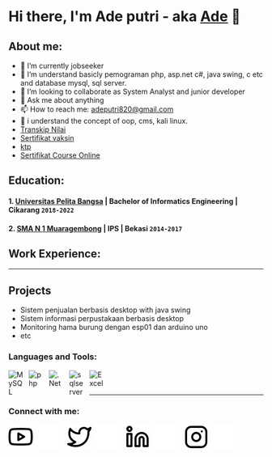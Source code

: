 # Hi there, I'm Ade putri - aka [Ade](https://www.youtube.com/@aboutech) 👋
## About me:
- 🔭 I’m currently jobseeker
- 🌱 I’m understand basicly pemograman php, asp.net c#, java swing, c etc and database mysql, sql server.
- 👯 I’m looking to collaborate as System Analyst and junior developer
- 💬 Ask me about anything
- 📫 How to reach me: adeputri820@gmail.com
- 🌱 i understand the concept of oop, cms, kali linux.
-  [Transkip Nilai](https://drive.google.com/file/d/1B69tEBfTah0Cb1ZjSnOtl0Yz-lm7GSeD/view?usp=share_link)
-  [Sertifikat vaksin](https://drive.google.com/drive/folders/1SxyqZl-eCYD4uC3kJSfiUu_nNSJeNQwz?usp=share_link)
-  [ktp](https://drive.google.com/file/d/1tx6xZqmbGMnPbgfHXLm9822O09mXZLOU/view?usp=share_link)
-  [Sertifikat Course Online](https://drive.google.com/drive/folders/15YUMCv6TYvdk5T3U4BjkxkYl2VW0hz9g?usp=share_link)

## Education:

#### 1. [Universitas Pelita Bangsa](https://www.pelitabangsa.ac.id) | Bachelor of Informatics Engineering | Cikarang `2018-2022`
 
 
 #### 2. [SMA N 1 Muaragembong](#) | IPS | Bekasi `2014-2017`

## Work Experience:

---
## Projects
- Sistem penjualan berbasis desktop with java swing
- Sistem informasi perpustakaan berbasis desktop
- Monitoring hama burung dengan esp01 dan arduino uno
- etc

### Languages and Tools:

[<img align="left" alt="MySQL" width="30px" src="https://cdn.jsdelivr.net/gh/devicons/devicon/icons/mysql/mysql-original.svg" style="padding-right:10px;" />][webdev]
[<img align="left" alt="php" width="30px" src="https://www.php.net//images/logos/new-php-logo.svg" style="padding-right:10px;" />][webdev]
[<img align="left" alt=".Net" width="30px" src="https://upload.wikimedia.org/wikipedia/commons/0/0e/Microsoft_.NET_logo.png" style="padding-right:10px;" />][webdev]
[<img align="left" alt="sqlserver" width="30px" src="https://cdn-icons-png.flaticon.com/512/5968/5968364.png" style="padding-right:10px;" />][webdev]
[<img align="left" alt="Excel" width="30px" src="https://is2-ssl.mzstatic.com/image/thumb/Purple126/v4/a8/fd/5a/a8fd5a84-c6f1-355f-3b9f-6e86598efaa3/XCEL.png/1200x630bb.png" style="padding-right:10px;" />][webdev]
<br />
<br />

---
### Connect with me:

[![website](./img/youtube-light.svg)](#gh-light-mode-only)
[![website](./img/youtube-dark.svg)](#gh-dark-mode-only)
&nbsp;&nbsp;
[![website](./img/twitter-light.svg)](#gh-light-mode-only)
[![website](./img/twitter-dark.svg)](#gh-dark-mode-only)
&nbsp;&nbsp;
[![website](./img/linkedin-light.svg)](https://www.linkedin.com/in/ade-putri-337306189#gh-light-mode-only)
[![website](./img/linkedin-dark.svg)](https://www.linkedin.com/in/ade-putri-337306189#gh-dark-mode-only)
&nbsp;&nbsp;
[![website](./img/instagram-light.svg)](#gh-light-mode-only)
[![website](./img/instagram-dark.svg)](#gh-dark-mode-only)



[webdev]: https://github.com/adeputri02/adeputri02
